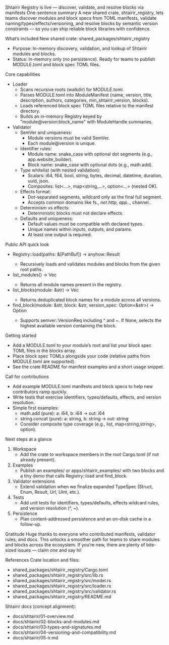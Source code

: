 Shtairir Registry is live — discover, validate, and resolve blocks via manifests
One-sentence summary
A new shared crate, shtairir_registry, lets teams discover modules and block specs from TOML manifests, validate naming/types/effects/versioning, and resolve blocks by semantic version constraints — so you can ship reliable block libraries with confidence.

What’s included
New shared crate: shared_packages/shtairir_registry
- Purpose: In-memory discovery, validation, and lookup of Shtairir modules and blocks.
- Status: In-memory only (no persistence). Ready for teams to publish MODULE.toml and block spec TOML files.

Core capabilities
- Loader
  - Scans recursive roots (walkdir) for MODULE.toml.
  - Parses MODULE.toml into ModuleManifest (name, version, title, description, authors, categories, min_shtairir_version, blocks).
  - Loads referenced block spec TOML files relative to the manifest directory.
  - Builds an in-memory Registry keyed by "module@version:block_name" with ModuleHandle summaries.
- Validator
  - SemVer and uniqueness:
    - Module versions must be valid SemVer.
    - Each module@version is unique.
  - Identifier rules:
    - Module name: snake_case with optional dot segments (e.g., app.website_builder).
    - Block name: snake_case with optional dots (e.g., math.add).
  - Type whitelist (with nested validation):
    - Scalars: i64, f64, bool, string, bytes, decimal, datetime, duration, uuid, json.
    - Composites: list<...>, map<string,...>, option<...> (nested OK).
  - Effects format:
    - Dot-separated segments, wildcard only as the final full segment.
    - Accepts common domains like fs.*, net.http, app.<id>.*, channel.<name>.
  - Determinism vs effects:
    - Deterministic blocks must not declare effects.
  - Defaults and uniqueness:
    - Default values must be compatible with declared types.
    - Unique names within inputs, outputs, and params.
    - At least one output is required.

Public API quick look
- Registry::load(paths: &[PathBuf]) -> anyhow::Result<Registry>
  - Recursively loads and validates modules and blocks from the given root paths.
- list_modules() -> Vec<String>
  - Returns all module names present in the registry.
- list_blocks(module: &str) -> Vec<String>
  - Returns deduplicated block names for a module across all versions.
- find_block(module: &str, block: &str, version_spec: Option<&str>) -> Option<BlockHandle>
  - Supports semver::VersionReq including ^ and ~. If None, selects the highest available version containing the block.

Getting started
- Add a MODULE.toml to your module’s root and list your block spec TOML files in the blocks array.
- Place block spec TOMLs alongside your code (relative paths from MODULE.toml are supported).
- See the crate README for manifest examples and a short usage snippet.

Call for contributions
- Add example MODULE.toml manifests and block specs to help new contributors ramp quickly.
- Write tests that exercise identifiers, types/defaults, effects, and version resolution.
- Simple first examples:
  - math.add (pure): a: i64, b: i64 -> out: i64
  - string.concat (pure): a: string, b: string -> out: string
  - Consider composite type coverage (e.g., list<i64>, map<string,string>, option<uuid>).

Next steps at a glance
1) Workspace
   - Add the crate to workspace members in the root Cargo.toml (if not already present).
2) Examples
   - Publish an examples/ or apps/shtairir_examples/ with two blocks and a tiny demo that calls Registry::load and find_block.
3) Validator extensions
   - Extend validation when we finalize expanded TypeSpec (Struct, Enum, Result, Url, UInt, etc.).
4) Tests
   - Add unit tests for identifiers, types/defaults, effects wildcard rules, and version resolution (^, ~).
5) Persistence
   - Plan content-addressed persistence and an on-disk cache in a follow-up.

Gratitude
Huge thanks to everyone who contributed manifests, validator rules, and docs. This unlocks a smoother path for teams to share modules and blocks across the ecosystem. If you’re new, there are plenty of bite-sized issues — claim one and say hi!

References
Crate location and files:
- shared_packages/shtairir_registry/Cargo.toml
- shared_packages/shtairir_registry/src/lib.rs
- shared_packages/shtairir_registry/src/model.rs
- shared_packages/shtairir_registry/src/loader.rs
- shared_packages/shtairir_registry/src/validator.rs
- shared_packages/shtairir_registry/README.md

Shtairir docs (concept alignment):
- docs/shtairir/01-overview.md
- docs/shtairir/02-blocks-and-modules.md
- docs/shtairir/03-types-and-signatures.md
- docs/shtairir/04-versioning-and-compatibility.md
- docs/shtairir/05-ir.md